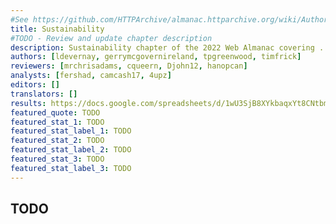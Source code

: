 ```yaml
---
#See https://github.com/HTTPArchive/almanac.httparchive.org/wiki/Authors'-Guide#metadata-to-add-at-the-top-of-your-chapters
title: Sustainability
#TODO - Review and update chapter description
description: Sustainability chapter of the 2022 Web Almanac covering ...
authors: [ldevernay, gerrymcgovernireland, tpgreenwood, timfrick]
reviewers: [mrchrisadams, cqueern, Djohn12, hanopcan]
analysts: [fershad, camcash17, 4upz]
editors: []
translators: []
results: https://docs.google.com/spreadsheets/d/1wU3SjB8XYkbaqxYt8CNtbmDbjCcYZ8m5kiYof7uyI5k/
featured_quote: TODO
featured_stat_1: TODO
featured_stat_label_1: TODO
featured_stat_2: TODO
featured_stat_label_2: TODO
featured_stat_3: TODO
featured_stat_label_3: TODO
---
```


## TODO
